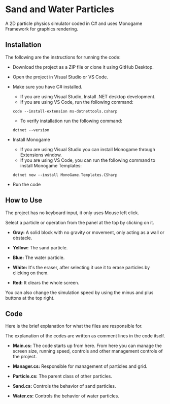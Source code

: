 # Sand and Water Particles

A 2D particle physics simulator coded in C# and uses Monogame Framework for graphics rendering.

## Installation

The following are the instructions for running the code:

- Download the project as a ZIP file or clone it using GitHub Desktop.
- Open the project in Visual Studio or VS Code.
- Make sure you have C# installed.
  - If you are using Visual Studio, Install .NET desktop development.
  - If you are using VS Code, run the following command:
    
  ```
  code --install-extension ms-dotnettools.csharp
  ```
  
  - To verify installation run the following command:
    
  ```
  dotnet --version
  ```
  
- Install Monogame
  - If you are using Visual Studio you can install Monogame through Extensions window.
  - If you are using VS Code, you can run the following command to install Monogame Templates:
    
  ```
  dotnet new --install MonoGame.Templates.CSharp
  ```

- Run the code

## How to Use

The project has no keyboard input, it only uses Mouse left click.

Select a particle or operation from the panel at the top by clicking on it.

- **Gray:** A solid block with no gravity or movement, only acting as a wall or obstacle.
  
- **Yellow:** The sand particle.
  
- **Blue:** The water particle.
  
- **White:** It's the eraser, after selecting it use it to erase particles by clicking on them.
  
- **Red:** It clears the whole screen.  

You can also change the simulation speed by using the minus and plus buttons at the top right.

## Code

Here is the brief explanation for what the files are responsible for.  

The explanation of the codes are written as comment lines in the code itself.

- **Main.cs:** The code starts up from here. From here you can manage the screen size, running speed, controls and other management controls of the project.

- **Manager.cs:** Responsible for management of particles and grid.

- **Particle.cs:** The parent class of other particles.

- **Sand.cs:** Controls the behavior of sand particles.

- **Water.cs:** Controls the behavior of water particles.
